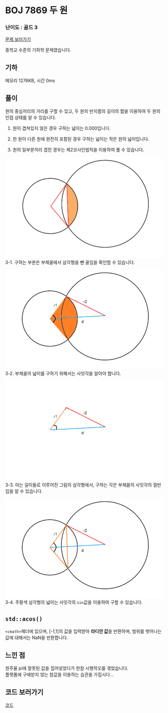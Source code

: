 # BOJ 7869 두 원
 

### 난이도 : 골드 3
[문제 보러가기](https://www.acmicpc.net/problem/7869)

중학교 수준의 기하학 문제였습니다.

## 기하
메모리 	1276KB, 시간 0ms


## 풀이

원의 중심끼리의 거리를 구할 수 있고, 두 원의 반지름의 길이의 합을 이용하여 두 원의 인접 상태를 알 수 있습니다.  

1. 원이 겹쳐있지 않은 경우 구하는 넓이는 0.000입니다. 
2. 한 원이 다른 원에 완전히 포함된 경우 구하는 넓이는 작은 원의 넓이입니다.

3. 원의 일부분끼리 겹친 경우는 제2코사인법칙을 이용하여 풀 수 있습니다.

![그림1](7869_1.png)  
3-1. 구하는 부분은 부채꼴에서 삼각형을 뺀 꼴임을 확인할 수 있습니다.  

![그림3](7869_3.png)  
3-2. 부채꼴의 넓이를 구하기 위해서는 사잇각을 알아야 합니다.  

![그림4](7869_4.png)  
3-3. 아는 길이들로 이루어진 그림의 삼각형에서, 구하는 각은 부채꼴의 사잇각의 절반임을 알 수 있습니다.  

![그림5](7869_5.png)  
3-4. 주황색 삼각형의 넓이는 사잇각의 ```sin```값을 이용하여 구할 수 있습니다.


## ```std::acos()```
```<cmath>```헤더에 있으며, [-1,1]의 값을 입력받아 **라디안 값**을 반환하며, 범위를 벗어나는 값에 대해서는 NaN을 반환합니다.  

## 느낀 점
원주율 pi에 잘못된 값을 집어넣었다가 한참 시행착오를 겪었습니다.  
플랫폼에 구애받지 않는 참값을 이용하는 습관을 가집시다...


## 코드 보러가기
[코드](./boj7869.cpp)
